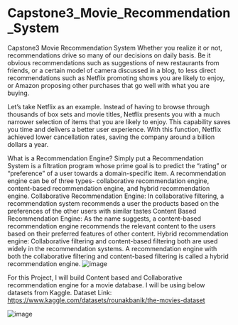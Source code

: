 # Capstone3_Movie_Recommendation_System
Capstone3 Movie Recommendation System
Whether you realize it or not, recommendations drive so many of our decisions on daily basis. Be it obvious recommendations such as suggestions of new restaurants from friends, or a certain model of camera discussed in a blog, to less direct recommendations such as Netflix promoting shows you are likely to enjoy, or Amazon proposing other purchases that go well with what you are buying.

Let’s take Netflix as an example. Instead of having to browse through thousands of box sets and movie titles, Netflix presents you with a much narrower selection of items that you are likely to enjoy. This capability saves you time and delivers a better user experience. With this function, Netflix achieved lower cancellation rates, saving the company around a billion dollars a year.

What is a Recommendation Engine?
Simply put a Recommendation System is a filtration program whose prime goal is to predict the “rating” or “preference” of a user towards a domain-specific item. 
A recommendation engine can be of three types- collaborative recommendation engine, content-based recommendation engine, and hybrid recommendation engine. 
Collaborative Recommendation Engine: In collaborative filtering, a recommendation system recommends a user the products based on the preferences of the other users with similar tastes
Content Based Recommendation Engine: As the name suggests, a content-based recommendation engine recommends the relevant content to the users based on their preferred features of other content.
Hybrid recommendation engine: Collaborative filtering and content-based filtering both are used widely in the recommendation systems. A recommendation engine with both the collaborative filtering and content-based filtering is called a hybrid recommendation engine.
![image](https://user-images.githubusercontent.com/96436449/177659099-d388654d-27dc-4ac1-97c2-74151d6427c2.png)

For this Project, I will build Content based and Collaborative recommendation engine for a movie database. 
I will be using below datasets from Kaggle. 
Dataset Link:
https://www.kaggle.com/datasets/rounakbanik/the-movies-dataset

![image](https://user-images.githubusercontent.com/96436449/177659192-13c3377c-1cc8-4720-b9d8-37e0e3d30d49.png)
